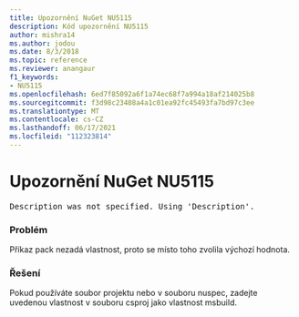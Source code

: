```yaml
---
title: Upozornění NuGet NU5115
description: Kód upozornění NU5115
author: mishra14
ms.author: jodou
ms.date: 8/3/2018
ms.topic: reference
ms.reviewer: anangaur
f1_keywords:
- NU5115
ms.openlocfilehash: 6ed7f85092a6f1a74ec68f7a994a18af214025b8
ms.sourcegitcommit: f3d98c23408a4a1c01ea92fc45493fa7bd97c3ee
ms.translationtype: MT
ms.contentlocale: cs-CZ
ms.lasthandoff: 06/17/2021
ms.locfileid: "112323814"
---
```

# <a name="nuget-warning-nu5115"></a>Upozornění NuGet NU5115
<pre>Description was not specified. Using 'Description'.</pre>

### <a name="issue"></a>Problém

Příkaz pack nezadá vlastnost, proto se místo toho zvolila výchozí hodnota.


### <a name="solution"></a>Řešení

Pokud používáte soubor projektu nebo v souboru nuspec, zadejte uvedenou vlastnost v souboru csproj jako vlastnost msbuild.

